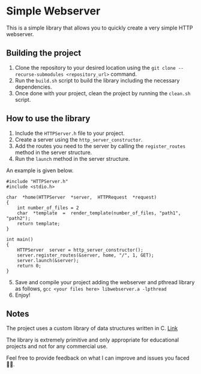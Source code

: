# Simple Webserver

This is a simple library that allows you to quickly create a very simple HTTP webserver.

## Building the project

 1. Clone the repository to your desired location using the `git clone --recurse-submodules <repository_url>` command.
 2. Run the `build.sh` script to build the library including the necessary dependencies.
 4. Once done with your project, clean the project by running the `clean.sh` script.

## How to use the library

 1. Include the `HTTPServer.h` file to your project.
 2. Create a server using the `http_server_constructor`.
 3. Add the routes you need to the server by calling the `register_routes` method in the server structure.
 4. Run the `launch` method in the server structure.

An example is given below.

    #include "HTTPServer.h"
    #include <stdio.h>

    char  *home(HTTPServer  *server,  HTTPRequest  *request)
    {
	    int number_of_files = 2
	    char  *template  =  render_template(number_of_files, "path1", "path2");
	    return template;
	}

	int main()
	{
		HTTPServer  server = http_server_constructor();
		server.register_routes(&server, home, "/", 1, GET);
		server.launch(&server);
		return 0;
	}

 5. Save and compile your project adding the webserver and pthread library as follows, `gcc <your files here> libwebserver.a -lpthread`
 6. Enjoy!

## Notes
The project uses a custom library of data structures written in C. [Link](https://github.com/ravinperera00/c_data_structures)

The library is extremely primitive and only appropriate for educational projects and not for any commercial use.

Feel free to provide feedback on what I can improve and issues you faced 🙌🏽. 
